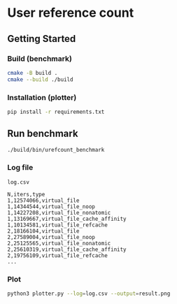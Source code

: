 # User reference count
## Getting Started
### Build (benchmark)
```sh
cmake -B build .
cmake --build ./build
```
### Installation (plotter)
```sh
pip install -r requirements.txt
```
## Run benchmark
```sh
./build/bin/urefcount_benchmark
```
### Log file
`log.csv`
```
N,iters,type
1,12574066,virtual_file
1,14344544,virtual_file_noop
1,14227208,virtual_file_nonatomic
1,13169667,virtual_file_cache_affinity
1,10134581,virtual_file_refcache
2,18166104,virtual_file
2,27589004,virtual_file_noop
2,25125565,virtual_file_nonatomic
2,25610319,virtual_file_cache_affinity
2,19756109,virtual_file_refcache
...
```
### Plot
```sh
python3 plotter.py --log=log.csv --output=result.png
```